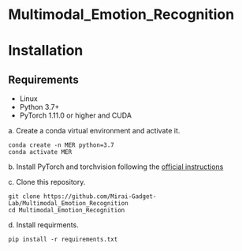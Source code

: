 # Multimodal_Emotion_Recognition

# Installation
## Requirements

- Linux
- Python 3.7+
- PyTorch 1.11.0 or higher and CUDA

a. Create a conda virtual environment and activate it.

```shell
conda create -n MER python=3.7
conda activate MER
```

b. Install PyTorch and torchvision following the [official instructions](https://pytorch.org/)

c. Clone this repository.

```shell
git clone https://github.com/Mirai-Gadget-Lab/Multimodal_Emotion_Recognition
cd Multimodal_Emotion_Recognition
```

d. Install requirments.

```shell
pip install -r requirements.txt
```
